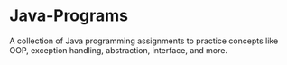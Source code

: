 # Java-Programs
A collection of Java programming assignments to practice concepts like OOP, exception handling, abstraction, interface, and more.
